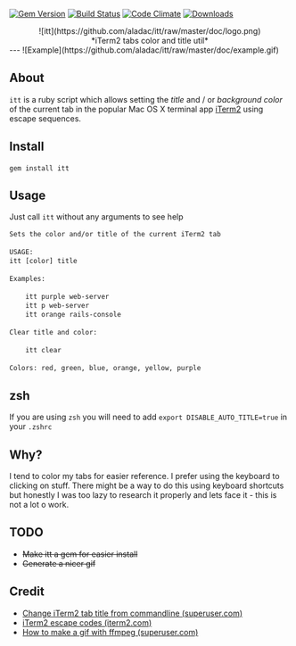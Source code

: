 [![Gem Version](https://badge.fury.io/rb/itt.svg)](http://badge.fury.io/rb/itt)
[![Build Status](https://travis-ci.org/aladac/itt.svg?branch=master)](https://travis-ci.org/aladac/itt)
[![Code Climate](https://codeclimate.com/github/aladac/itt/badges/gpa.svg)](https://codeclimate.com/github/aladac/itt)
[![Downloads](http://ruby-gem-downloads-badge.herokuapp.com/itt?type=total)](https://rubygems.org/gems/itt)
<div style="text-align: center">
![itt](https://github.com/aladac/itt/raw/master/doc/logo.png)
<br/>
*iTerm2 tabs color and title util*
</div>
---
![Example](https://github.com/aladac/itt/raw/master/doc/example.gif)

## About
`itt` is a ruby script which allows setting the *title* and / or *background color* of the current tab in the popular Mac OS X terminal app [iTerm2](http://www.iterm2.com) using escape sequences.

## Install
```
gem install itt
```

## Usage
Just call `itt` without any arguments to see help

```
Sets the color and/or title of the current iTerm2 tab

USAGE:
itt [color] title

Examples:

	itt purple web-server
	itt p web-server
	itt orange rails-console

Clear title and color:

	itt clear

Colors: red, green, blue, orange, yellow, purple
```

## zsh
If you are using `zsh` you will need to add `export DISABLE_AUTO_TITLE=true` in your `.zshrc`

## Why?
I tend to color my tabs for easier reference. I prefer using the keyboard to clicking on stuff. There might be a way to do this using keyboard shortcuts but honestly I was too lazy to research it properly and lets face it - this is not a lot o work.

## TODO
- ~~Make itt a gem for easier install~~
- ~~Generate a nicer gif~~

## Credit
- [Change iTerm2 tab title from commandline (superuser.com)](http://superuser.com/questions/292652/change-iterm2-window-and-tab-titles-in-zsh)
- [iTerm2 escape codes (iterm2.com)](https://www.iterm2.com/documentation-escape-codes.html)
- [How to make a gif with ffmpeg (superuser.com)](http://superuser.com/questions/556029/how-do-i-convert-a-video-to-gif-using-ffmpeg-with-reasonable-quality)
